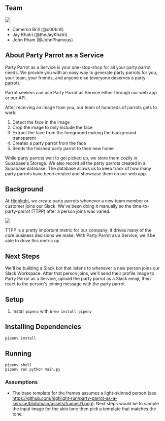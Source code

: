 ## Team

![](https://i.imgur.com/mlJ1kZP.gif)

- Cameron Brill (@c00brill)
- Jay Khatri (@theJayKhatri)
- John Pham (@JohnPhamous)

## About Party Parrot as a Service

Party Parrot as a Service is your one-stop-shop for all your party parrot needs. We provide you with an easy way to generate party parrots for you, your team, your friends, and anyone else (everyone deserves a party parrot).

Parrot seekers can use Party Parrot as Service either through our web app or our API.

After receiving an image from you, our team of hundreds of parrots gets to work:

1. Detect the face in the image
2. Crop the image to only include the face
3. Extract the face from the foreground making the background transparent
4. Creates a party parrot from the face
5. Sends the finished party parrot to their new home

While party parrots wait to get picked up, we store them cozily in Supabase's Storage. We also record all the party parrots created in a Supabase database. The database allows us to keep track of how many party parrots have been created and showcase them on our web app.

## Background

At [Highlight](https://highlight.run), we create party parrots whenever a new team member or customer joins our Slack. We've been doing it manually so the time-to-party-parrot (TTPP) after a person joins was varied.

![](https://i.imgur.com/DQAEsgX.gif)

TTPP is a pretty important metric for our company; it drives many of the core business decisions we make. With Party Parrot as a Service, we'll be able to drive this metric up.

## Next Steps

We'll be building a Slack bot that listens to whenever a new person joins our Slack Workspace. After that person joins, we'll send their profile image to Party Parrot as a Service, upload the party parrot as a Slack emoji, then react to the person's joining message with the party parrot.

## Setup

1. Install `pipenv` with `brew install pipenv`


## Installing Dependencies

```sh
pipenv install
```

## Running

```sh
pipenv shell
pipenv run python main.py
```

### Assumptions

- The base template for the frames assumes a light-skinned person (see https://github.com/highlight-run/party-parrot-as-a-service/blob/main/assets/frames/1.png). Next steps would be to sample the input image for the skin tone then pick a template that matches the tone.

